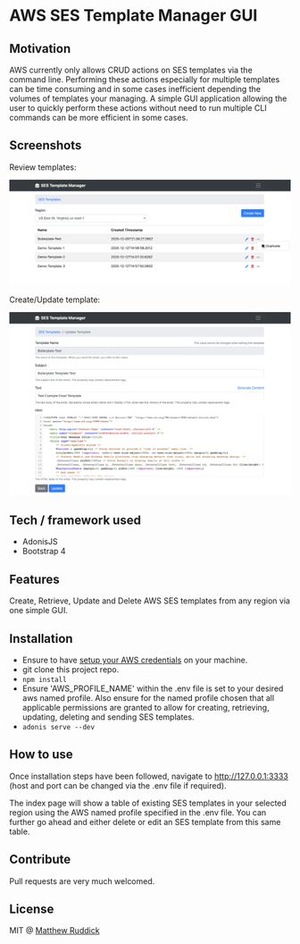 # AWS SES Template Manager GUI

## Motivation
AWS currently only allows CRUD actions on SES templates via the command line. Performing these actions especially for multiple templates 
 can be time consuming and in some cases inefficient depending the volumes of templates your managing. A simple GUI application allowing the user to quickly perform these actions without need to 
 run multiple CLI commands can be more efficient in some cases.

## Screenshots
Review templates:

![review templates screenshot](./resources/img/templates-review-screenshot.png)

Create/Update template:

![review templates screenshot](./resources/img/update-template-screenshot.png)

## Tech / framework used

- AdonisJS
- Bootstrap 4

## Features
Create, Retrieve, Update and Delete AWS SES templates from any region via one simple GUI.

## Installation
- Ensure to have [setup your AWS credentials](https://docs.aws.amazon.com/sdk-for-java/v1/developer-guide/setup-credentials.html) on your machine.
- git clone this project repo.
- ```npm install```
- Ensure 'AWS_PROFILE_NAME' within the .env file is set to your desired aws named profile. Also ensure for the named profile chosen that all applicable permissions are granted to allow for creating, retrieving, updating, deleting and sending SES templates.
- ```adonis serve --dev```
## How to use
Once installation steps have been followed, navigate to http://127.0.0.1:3333 (host and port can be changed via the .env file if required).

The index page will show a table of existing SES templates in your selected region using the AWS named profile specified in the .env file. You can further go ahead and either delete 
or edit an SES template from this same table.

## Contribute

Pull requests are very much welcomed.

## License
MIT @ [Matthew Ruddick](https://github.com/MattRuddick)
